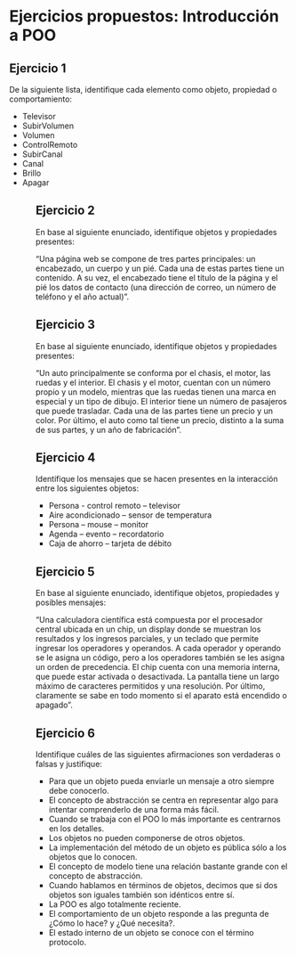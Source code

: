 # Ejercicios propuestos: Introducción a POO

## Ejercicio 1
De la siguiente lista, identifique cada elemento como objeto, propiedad o comportamiento:

<ul>
<li>Televisor</li>
<li>SubirVolumen</li>
<li>Volumen</li>
<li>ControlRemoto</li>
<li>SubirCanal</li>
<li>Canal</li>
<li>Brillo</li>
<li>Apagar</li>
<ul>

## Ejercicio 2
En base al siguiente enunciado, identifique objetos y propiedades presentes:

“Una página web se compone de tres partes principales: un encabezado, un cuerpo y un pié. Cada una de estas partes tiene un contenido. A su vez, el encabezado tiene el título de la página y el pié los datos de contacto (una dirección de correo, un número de teléfono y el año actual)”.

## Ejercicio 3
En base al siguiente enunciado, identifique objetos y propiedades presentes:

“Un auto principalmente se conforma por el chasis, el motor, las ruedas y el interior. El chasis y el motor, cuentan con un número propio y un modelo, mientras que las ruedas tienen una marca en especial y un tipo de dibujo. El interior tiene un número de pasajeros que puede trasladar. Cada una de las partes tiene un precio y un color. Por último, el auto como tal tiene un precio, distinto a la suma de sus partes, y un año de fabricación”.

## Ejercicio 4
Identifique los mensajes que se hacen presentes en la interacción entre los siguientes objetos:

<ul>
	<li>Persona - control remoto – televisor</li>
	<li>Aire acondicionado – sensor de temperatura</li>
	<li>Persona – mouse – monitor</li>
	<li>Agenda – evento – recordatorio</li>
	<li>Caja de ahorro – tarjeta de débito</li>
</ul>

## Ejercicio 5
En base al siguiente enunciado, identifique objetos, propiedades y posibles mensajes:

“Una calculadora científica está compuesta por el procesador central ubicada en un chip, un display donde se muestran los resultados y los ingresos parciales, y un teclado que permite ingresar los operadores y operandos. A cada operador y operando se le asigna un código, pero a los operadores también se les asigna un orden de precedencia. El chip cuenta con una memoria interna, que puede estar activada o desactivada. La pantalla tiene un largo máximo de caracteres permitidos y una resolución. Por último, claramente se sabe en todo momento si el aparato está encendido o apagado”.

## Ejercicio 6
Identifique cuáles de las siguientes afirmaciones son verdaderas o falsas y justifique:

<ul>
<li>Para que un objeto pueda enviarle un mensaje a otro siempre debe conocerlo.</li>
<li>El concepto de abstracción se centra en representar algo para intentar comprenderlo de una forma más fácil.</li>
<li>Cuando se trabaja con el POO lo más importante es centrarnos en los detalles.</li>
<li>Los objetos no pueden componerse de otros objetos.</li>
<li>La implementación del método de un objeto es pública sólo a los objetos que lo conocen.</li>
<li>El concepto de modelo tiene una relación bastante grande con el concepto de abstracción.</li>
<li>Cuando hablamos en términos de objetos, decimos que si dos objetos son iguales también son idénticos entre sí.</li>
<li>La POO es algo totalmente reciente.</li>
<li>El comportamiento de un objeto responde a las pregunta de ¿Cómo lo hace? y ¿Qué necesita?.</li>
<li>El estado interno de un objeto se conoce con el término protocolo.</li>
</ul>